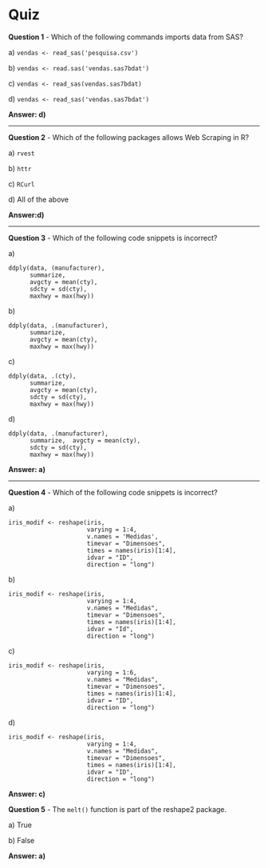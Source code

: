 # Quiz

**Question 1** - Which of the following commands imports data from SAS?

a) `vendas <- read_sas('pesquisa.csv')`

b) `vendas <- read.sas('vendas.sas7bdat')`

c) `vendas <- read_sas(vendas.sas7bdat)`

d) `vendas <- read_sas('vendas.sas7bdat')`

**Answer: d)**

---

**Question 2** - Which of the following packages allows Web Scraping in R?

a) `rvest`

b) `httr`

c) `RCurl`

d) All of the above

**Answer:d)** 

---

**Question 3** - Which of the following code snippets is incorrect?

a)

```
ddply(data, (manufacturer),
      summarize,
      avgcty = mean(cty),
      sdcty = sd(cty),
      maxhwy = max(hwy))
```

b)

```
ddply(data, .(manufacturer),
      summarize,
      avgcty = mean(cty),
      maxhwy = max(hwy))
```

c)

```
ddply(data, .(cty),
      summarize,
      avgcty = mean(cty),
      sdcty = sd(cty),
      maxhwy = max(hwy))
```

d)

```
ddply(data, .(manufacturer),
      summarize,  avgcty = mean(cty),
      sdcty = sd(cty),
      maxhwy = max(hwy))
```

**Answer: a)**

---

**Question 4** - Which of the following code snippets is incorrect?

a)

```
iris_modif <- reshape(iris,
                      varying = 1:4,
                      v.names = 'Medidas',
                      timevar = "Dimensoes",
                      times = names(iris)[1:4],
                      idvar = "ID",
                      direction = "long")
```

b)

```
iris_modif <- reshape(iris,
                      varying = 1:4,
                      v.names = "Medidas",
                      timevar = "Dimensoes",
                      times = names(iris)[1:4],
                      idvar = "Id",
                      direction = "long")
```

c)

```
iris_modif <- reshape(iris,
                      varying = 1:6,
                      v.names = "Medidas",
                      timevar = "Dimensoes",
                      times = names(iris)[1:4],
                      idvar = "ID",
                      direction = "long")
```

d)

```
iris_modif <- reshape(iris,
                      varying = 1:4,
                      v.names = "Medidas",
                      timevar = "Dimensoes",
                      times = names(iris)[1:4],
                      idvar = "ID",
                      direction = "long")
```

**Answer: c)**

**Question 5** - The `melt()` function is part of the reshape2 package.

a) True

b) False

**Answer: a)**





